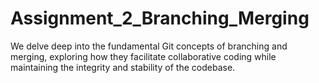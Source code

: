 # Assignment_2_Branching_Merging
We delve deep into the fundamental Git concepts of branching and merging, exploring how they facilitate collaborative coding while maintaining the integrity and stability of the codebase.
